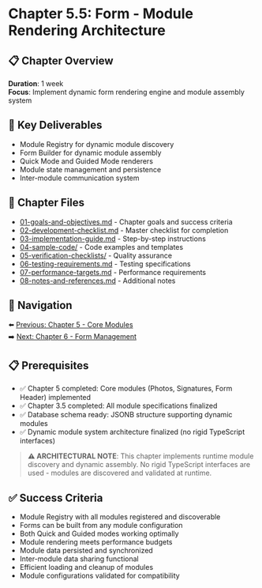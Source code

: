 # Chapter 5.5: Form - Module Rendering Architecture

## 📋 Chapter Overview

**Duration**: 1 week  
**Focus**: Implement dynamic form rendering engine and module assembly system

## 🎯 Key Deliverables

- Module Registry for dynamic module discovery
- Form Builder for dynamic module assembly
- Quick Mode and Guided Mode renderers
- Module state management and persistence
- Inter-module communication system

## 📁 Chapter Files

- [01-goals-and-objectives.md](./01-goals-and-objectives.md) - Chapter goals and success criteria
- [02-development-checklist.md](./02-development-checklist.md) - Master checklist for completion
- [03-implementation-guide.md](./03-implementation-guide.md) - Step-by-step instructions
- [04-sample-code/](./04-sample-code/) - Code examples and templates
- [05-verification-checklists/](./05-verification-checklists/) - Quality assurance
- [06-testing-requirements.md](./06-testing-requirements.md) - Testing specifications
- [07-performance-targets.md](./07-performance-targets.md) - Performance requirements
- [08-notes-and-references.md](./08-notes-and-references.md) - Additional notes

## 🔗 Navigation

⬅️ [Previous: Chapter 5 - Core Modules](../chapter-05-core-modules/README.md)  
➡️ [Next: Chapter 6 - Form Management](../chapter-06-form-management/README.md)

## 📋 Prerequisites

- ✅ Chapter 5 completed: Core modules (Photos, Signatures, Form Header) implemented
- ✅ Chapter 3.5 completed: All module specifications finalized
- ✅ Database schema ready: JSONB structure supporting dynamic modules
- ✅ Dynamic module system architecture finalized (no rigid TypeScript interfaces)

> **⚠️ ARCHITECTURAL NOTE**: This chapter implements runtime module discovery and dynamic assembly. No rigid TypeScript interfaces are used - modules are discovered and validated at runtime.

## ✅ Success Criteria

- Module Registry with all modules registered and discoverable
- Forms can be built from any module configuration
- Both Quick and Guided modes working optimally
- Module rendering meets performance budgets
- Module data persisted and synchronized
- Inter-module data sharing functional
- Efficient loading and cleanup of modules
- Module configurations validated for compatibility
